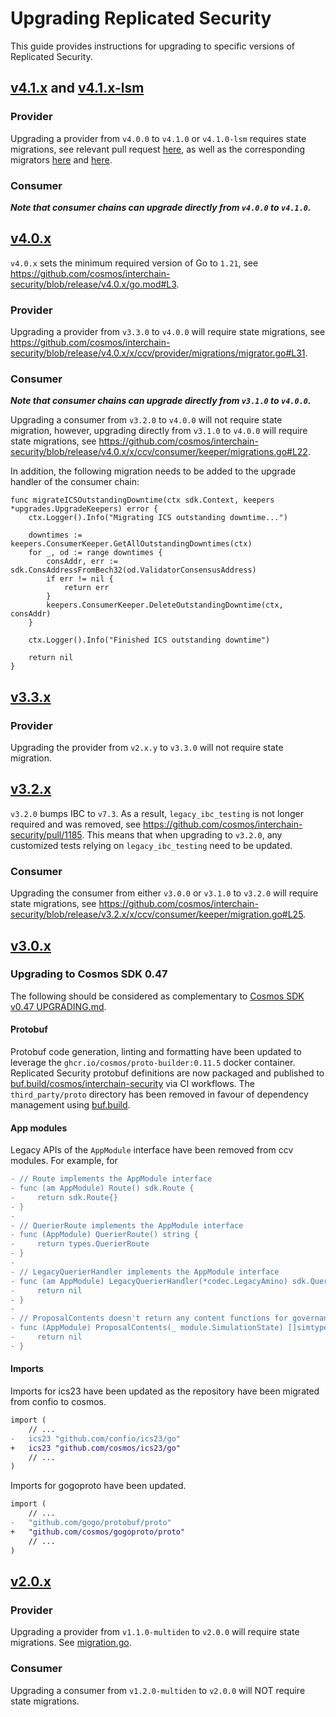 # Upgrading Replicated Security

This guide provides instructions for upgrading to specific versions of Replicated Security.

## [v4.1.x](https://github.com/cosmos/interchain-security/releases/tag/v4.1.0-rc2) and [v4.1.x-lsm](https://github.com/cosmos/interchain-security/releases/tag/v4.1.0-lsm-rc2)

### Provider

Upgrading a provider from `v4.0.0` to `v4.1.0` or `v4.1.0-lsm` requires state migrations, see relevant pull request [here](https://github.com/cosmos/interchain-security/pull/1762),
as well as the corresponding migrators [here](https://github.com/cosmos/interchain-security/blob/release/v4.1.x/x/ccv/provider/migrations/migrator.go#L38) and [here](https://github.com/cosmos/interchain-security/blob/release/v4.1.x-lsm/x/ccv/provider/migrations/migrator.go#L38).

### Consumer

***Note that consumer chains can upgrade directly from `v4.0.0` to `v4.1.0`.***

## [v4.0.x](https://github.com/cosmos/interchain-security/tree/release/v4.0.x)

`v4.0.x` sets the minimum required version of Go to `1.21`, see https://github.com/cosmos/interchain-security/blob/release/v4.0.x/go.mod#L3. 

### Provider 

Upgrading a provider from `v3.3.0` to `v4.0.0` will require state migrations, see https://github.com/cosmos/interchain-security/blob/release/v4.0.x/x/ccv/provider/migrations/migrator.go#L31. 

### Consumer 

***Note that consumer chains can upgrade directly from `v3.1.0` to `v4.0.0`.*** 

Upgrading a consumer from `v3.2.0` to `v4.0.0` will not require state migration, however, upgrading directly from `v3.1.0` to `v4.0.0` will require state migrations, see https://github.com/cosmos/interchain-security/blob/release/v4.0.x/x/ccv/consumer/keeper/migrations.go#L22. 

In addition, the following migration needs to be added to the upgrade handler of the consumer chain:
```golang
func migrateICSOutstandingDowntime(ctx sdk.Context, keepers *upgrades.UpgradeKeepers) error {
	ctx.Logger().Info("Migrating ICS outstanding downtime...")

	downtimes := keepers.ConsumerKeeper.GetAllOutstandingDowntimes(ctx)
	for _, od := range downtimes {
		consAddr, err := sdk.ConsAddressFromBech32(od.ValidatorConsensusAddress)
		if err != nil {
			return err
		}
		keepers.ConsumerKeeper.DeleteOutstandingDowntime(ctx, consAddr)
	}

	ctx.Logger().Info("Finished ICS outstanding downtime")

	return nil
}
```

## [v3.3.x](https://github.com/cosmos/interchain-security/tree/release/v3.2.x)

### Provider 

Upgrading the provider from `v2.x.y` to `v3.3.0` will not require state migration. 

## [v3.2.x](https://github.com/cosmos/interchain-security/tree/release/v3.2.x)

`v3.2.0` bumps IBC to `v7.3`. As a result, `legacy_ibc_testing` is not longer required and was removed, see https://github.com/cosmos/interchain-security/pull/1185. This means that when upgrading to `v3.2.0`, any customized tests relying on `legacy_ibc_testing` need to be updated.

### Consumer 

Upgrading the consumer from either `v3.0.0` or `v3.1.0` to `v3.2.0` will require state migrations, see https://github.com/cosmos/interchain-security/blob/release/v3.2.x/x/ccv/consumer/keeper/migration.go#L25.

## [v3.0.x](https://github.com/cosmos/interchain-security/releases/tag/v3.0.0-rc0)

### Upgrading to Cosmos SDK 0.47

The following should be considered as complementary to [Cosmos SDK v0.47 UPGRADING.md](https://github.com/cosmos/cosmos-sdk/blob/v0.47.0-rc2/UPGRADING.md).

#### Protobuf 

Protobuf code generation, linting and formatting have been updated to leverage the `ghcr.io/cosmos/proto-builder:0.11.5` docker container. Replicated Security protobuf definitions are now packaged and published to [buf.build/cosmos/interchain-security](https://buf.build/cosmos/interchain-security) via CI workflows. The `third_party/proto` directory has been removed in favour of dependency management using [buf.build](https://docs.buf.build/introduction).

#### App modules

Legacy APIs of the `AppModule` interface have been removed from ccv modules. For example, for 

```diff
- // Route implements the AppModule interface
- func (am AppModule) Route() sdk.Route {
-     return sdk.Route{}
- }
-
- // QuerierRoute implements the AppModule interface
- func (AppModule) QuerierRoute() string {
-     return types.QuerierRoute
- }
-
- // LegacyQuerierHandler implements the AppModule interface
- func (am AppModule) LegacyQuerierHandler(*codec.LegacyAmino) sdk.Querier {
-     return nil
- }
-
- // ProposalContents doesn't return any content functions for governance proposals.
- func (AppModule) ProposalContents(_ module.SimulationState) []simtypes.WeightedProposalContent {
-     return nil
- }
```

#### Imports

Imports for ics23 have been updated as the repository have been migrated from confio to cosmos.

```diff
import (
    // ...
-   ics23 "github.com/confio/ics23/go"
+   ics23 "github.com/cosmos/ics23/go"
    // ...
)
```

Imports for gogoproto have been updated.

```diff
import (
    // ...
-   "github.com/gogo/protobuf/proto"
+   "github.com/cosmos/gogoproto/proto"
    // ...
)
```

## [v2.0.x](https://github.com/cosmos/interchain-security/releases/tag/v2.0.0)

### Provider 

Upgrading a provider from `v1.1.0-multiden` to `v2.0.0` will require state migrations. See [migration.go](https://github.com/cosmos/interchain-security/blob/v2.0.0/x/ccv/provider/keeper/migration.go).

### Consumer

Upgrading a consumer from `v1.2.0-multiden` to `v2.0.0` will NOT require state migrations. 